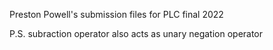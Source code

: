 Preston Powell's submission files for PLC final 2022

P.S. subraction operator also acts as unary negation operator
